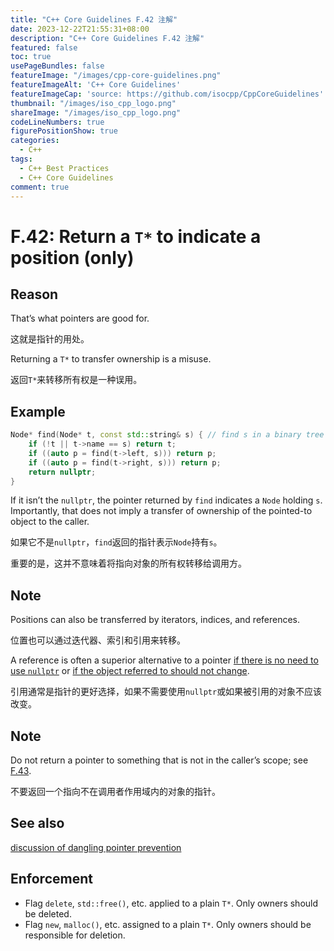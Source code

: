 ```yaml
---
title: "C++ Core Guidelines F.42 注解"
date: 2023-12-22T21:55:31+08:00
description: "C++ Core Guidelines F.42 注解"
featured: false
toc: true
usePageBundles: false
featureImage: "/images/cpp-core-guidelines.png"
featureImageAlt: 'C++ Core Guidelines'
featureImageCap: 'source: https://github.com/isocpp/CppCoreGuidelines'
thumbnail: "/images/iso_cpp_logo.png"
shareImage: "/images/iso_cpp_logo.png"
codeLineNumbers: true
figurePositionShow: true
categories:
  - C++
tags:
  - C++ Best Practices
  - C++ Core Guidelines
comment: true
---
```


# F.42: Return a `T*` to indicate a position (only)

## Reason

That’s what pointers are good for.

这就是指针的用处。

Returning a `T*` to transfer ownership is a misuse.

返回`T*`来转移所有权是一种误用。

## Example

```c++
Node* find(Node* t, const std::string& s) { // find s in a binary tree of Nodes
    if (!t || t->name == s) return t;
    if ((auto p = find(t->left, s))) return p;
    if ((auto p = find(t->right, s))) return p;
    return nullptr;
}
```

If it isn’t the `nullptr`, the pointer returned by `find` indicates a `Node` holding `s`. Importantly, that does not imply a transfer of ownership of the pointed-to object to the caller.

如果它不是`nullptr`，`find`返回的指针表示`Node`持有`s`。

重要的是，这并不意味着将指向对象的所有权转移给调用方。

## Note

Positions can also be transferred by iterators, indices, and references.

位置也可以通过迭代器、索引和引用来转移。

A reference is often a superior alternative to a pointer [if there is no need to use `nullptr`](https://isocpp.github.io/CppCoreGuidelines/CppCoreGuidelines#Rf-ptr-ref) or [if the object referred to should not change](https://isocpp.github.io/CppCoreGuidelines/CppCoreGuidelines???).

引用通常是指针的更好选择，如果不需要使用`nullptr`或如果被引用的对象不应该改变。

## Note

Do not return a pointer to something that is not in the caller’s scope; see [F.43](https://isocpp.github.io/CppCoreGuidelines/CppCoreGuidelines#Rf-dangle).

不要返回一个指向不在调用者作用域内的对象的指针。

## See also

[discussion of dangling pointer prevention](https://isocpp.github.io/CppCoreGuidelines/CppCoreGuidelines#???)

## Enforcement

- Flag `delete`, `std::free()`, etc. applied to a plain `T*`. Only owners should be deleted.
- Flag `new`, `malloc()`, etc. assigned to a plain `T*`. Only owners should be responsible for deletion.
